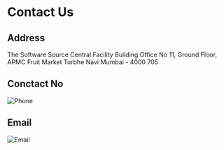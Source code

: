 # Contact Us

## Address

The Software Source
Central Facility Building
Office No 11, Ground Floor,
APMC Fruit Market
Turbhe Navi Mumbai - 4000 705

## Conctact No

![Phone](/images/phone.png)

## Email

![Email](/images/email.png)
